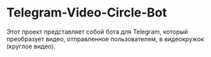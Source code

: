# Telegram-Video-Circle-Bot
Этот проект представляет собой бота для Telegram, который преобразует видео, отправленное пользователем, в видеокружок (круглое видео).
